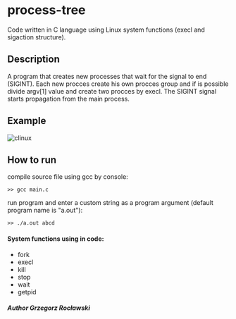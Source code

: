 # process-tree
Code written in C language using Linux system functions (execl and sigaction structure).
## Description
A program that creates new processes that wait for the signal to end (SIGINT). Each new procces create his own procces group and if is possible divide argv[1] value and create two procces by execl. The SIGINT signal starts propagation from the main process.

## Example 

![clinux](https://user-images.githubusercontent.com/50334581/57586159-023d7300-74f2-11e9-95ea-476aaa656bbb.PNG)


## How to run
compile source file using gcc by console:
```
>> gcc main.c
```

run program and enter a custom string as a program argument (default program name is "a.out"):
```
>> ./a.out abcd
```

#### System functions using in code:
* fork
* execl
* kill
* stop
* wait
* getpid

##### _Author Grzegorz Rocławski_
